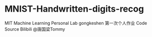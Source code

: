 # MNIST-Handwritten-digits-recog
MIT Machine Learning Personal Lab 
gongkeshen 第一次个人作业
Code Source Bilibili @唐国梁Tommy
